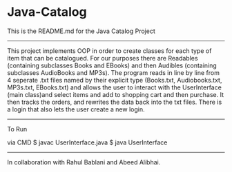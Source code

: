 # Java-Catalog

This is the README.md for the Java Catalog Project

**************************************

This project implements OOP in order to create classes for each type of item that can be catalogued. For our purposes there are Readables (containing subclasses Books and EBooks) and then Audibles (containing subclasses AudioBooks and MP3s). The program reads in line by line from 4 seperate .txt files named by their explicit type (Books.txt, Audiobooks.txt, MP3s.txt, EBooks.txt) and allows the user to interact with the UserInterface (main class)and select items and add to shopping cart and then purchase. It then tracks the orders, and rewrites the data back into the txt files. There is a login that also lets the user create a new login. 
***************************************

To Run

via CMD
$ javac UserInterface.java
$ java UserInterface

****************************************

In collaboration with Rahul Bablani and Abeed Alibhai.